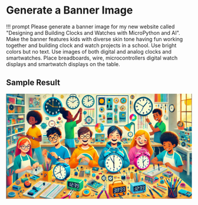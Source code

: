 # Generate a Banner Image

!!! prompt
    Please generate a banner image for my new website called "Designing and Building Clocks and Watches with MicroPython and AI".  Make the banner features kids with diverse skin tone having fun working together and building clock and watch projects in a school.  Use bright colors but no text.  Use images of both digital and analog clocks and smartwatches.  Place breadboards, wire, microcontrollers digital watch displays and smartwatch displays on the table. 

## Sample Result
![](../img/banner.png)